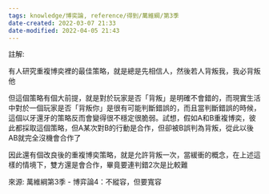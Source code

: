 ```yaml
---
tags: knowledge/博奕論, reference/得到/萬維綱/第3季
date-created: 2022-03-07 21:33
date-modified: 2022-04-05 21:43
---
```


註解: 

有人研究重複博奕裡的最佳策略，就是總是先相信人，然後若人背叛我，我必背叛他

但這個策略有個大前提，就是對於玩家是否「背叛」是明確不會錯的，而現實生活中對於一個玩家是否「背叛你」是很有可能判斷錯誤的，而且當判斷錯誤的時候，這個以牙還牙的策略反而會變得很不穩定很脆弱。試想，假如A和B重複博奕，彼此都採取這個策略，但A某次對B的行動是合作，但卻被B誤判為背叛，從此以後AB就完全沒機會合作了

因此還有個改良後的重複博奕策略，就是允許背叛一次，當緩衝的概念，在上述這樣的情境下，雙方還是會合作，畢竟要連判錯2次是比較難

來源: 萬維綱第3季 - 博弈論4：不縱容，但要寬容
